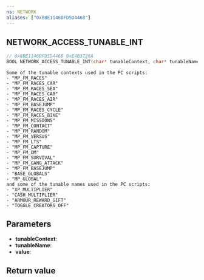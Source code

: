 ```yaml
---
ns: NETWORK
aliases: ["0x8BE1146DFD5D4468"]
---
```

## NETWORK_ACCESS_TUNABLE_INT

```c
// 0x8BE1146DFD5D4468 0xE4B3726A
BOOL NETWORK_ACCESS_TUNABLE_INT(char* tunableContext, char* tunableName, int* value);
```

```
Some of the tunable contexts used in the PC scripts:  
- "MP_FM_RACES"  
- "MP_FM_RACES_CAR"  
- "MP_FM_RACES_SEA"  
- "MP_FM_RACES_CAR"  
- "MP_FM_RACES_AIR"  
- "MP_FM_BASEJUMP"  
- "MP_FM_RACES_CYCLE"  
- "MP_FM_RACES_BIKE"  
- "MP_FM_MISSIONS"  
- "MP_FM_CONTACT"  
- "MP_FM_RANDOM"  
- "MP_FM_VERSUS"  
- "MP_FM_LTS"  
- "MP_FM_CAPTURE"  
- "MP_FM_DM"  
- "MP_FM_SURVIVAL"  
- "MP_FM_GANG_ATTACK"  
- "MP_FM_BASEJUMP"  
- "BASE_GLOBALS"  
- "MP_GLOBAL"  
and some of the tunable names used in the PC scripts:  
- "XP_MULTIPLIER"  
- "CASH_MULTIPLIER"  
- "ARMOUR_REWARD_GIFT"  
- "TOGGLE_CREATORS_OFF"  
```

## Parameters
* **tunableContext**: 
* **tunableName**: 
* **value**: 

## Return value
